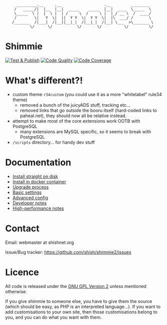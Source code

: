 ```
     _________.__     .__                   .__         ________
    /   _____/|  |__  |__|  _____    _____  |__|  ____  \_____  \
    \_____  \ |  |  \ |  | /     \  /     \ |  |_/ __ \  /  ____/
    /        \|   Y  \|  ||  Y Y  \|  Y Y  \|  |\  ___/ /       \
   /_______  /|___|  /|__||__|_|  /|__|_|  /|__| \___  >\_______ \
           \/      \/           \/       \/          \/         \/

```

# Shimmie

[![Test & Publish](https://github.com/shish/shimmie2/workflows/Test%20&%20Publish/badge.svg)](https://github.com/shish/shimmie2/actions)
[![Code Quality](https://scrutinizer-ci.com/g/shish/shimmie2/badges/quality-score.png?b=master)](https://scrutinizer-ci.com/g/shish/shimmie2/?branch=master)
[![Code Coverage](https://scrutinizer-ci.com/g/shish/shimmie2/badges/coverage.png?b=master)](https://scrutinizer-ci.com/g/shish/shimmie2/?branch=master)

# What's different?!

- custom theme `r34custom` (you could use it as a more "whitelabel" rule34 theme)
  - removed a bunch of the juicyADS stuff, tracking etc...
  - removed links that go outside the booru itself (hard-coded links to paheal.net), they should now all be relative instead.
- attempt to make most of the core extensions work OOTB with PostgreSQL
  - many extensions are MySQL specific, so it seems to break with PostgreSQL
- `/scripts` directory... for handy dev stuff

# Documentation

* [Install straight on disk](https://github.com/shish/shimmie2/wiki/Install)
* [Install in docker container](https://github.com/shish/shimmie2/wiki/Docker)
* [Upgrade process](https://github.com/shish/shimmie2/wiki/Upgrade)
* [Basic settings](https://github.com/shish/shimmie2/wiki/Settings)
* [Advanced config](https://github.com/shish/shimmie2/wiki/Advanced-Config)
* [Developer notes](https://github.com/shish/shimmie2/wiki/Development-Info)
* [High-performance notes](https://github.com/shish/shimmie2/wiki/Performance)


# Contact

Email: webmaster at shishnet.org

Issue/Bug tracker: https://github.com/shish/shimmie2/issues


# Licence

All code is released under the [GNU GPL Version 2](https://www.gnu.org/licenses/gpl-2.0.html) unless mentioned otherwise.

If you give shimmie to someone else, you have to give them the source (which
should be easy, as PHP is an interpreted language...). If you want to add
customisations to your own site, then those customisations belong to you,
and you can do what you want with them.
